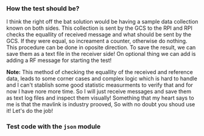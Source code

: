 ### How the test should be?
I think the right off the bat solution would be having a sample data collection known on both sides. This collection is sent by the GCS to the RPI and RPI checks the equallity of received message and what should be sent by the GCS. If they were equal, so increament a counter, otherwise do nothing.
This procedure can be done in oposite direction. To save the result, we can save them as a text file in the receiver side!
On optional thing we can add is adding a RF message for starting the test!

__Note:__ This method of checking the equallity of the received and reference data, leads to some corner cases and complex logic which is hard to handle and I can't stablish some good statistic measurments to verify that and for now I have nore more time. So I will just receive messages and save them as text log files and inspect them visually!
Something that my heart says to me is that the mavlink is industry prooved, So with no doubt you shoud use it!
Let's do the job!

### Test code with the `json` module
